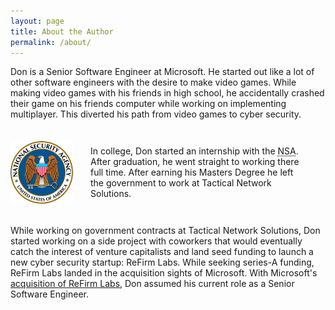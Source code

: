 ```yaml
---
layout: page
title: About the Author
permalink: /about/
---
```


Don is a Senior Software Engineer at Microsoft. He started out like a lot of
other software engineers with the desire to make video games. While making video games with his friends
in high school, he accidentally crashed their game on his friends computer while working on implementing
multiplayer. This diverted his path from video games to cyber security.

<div style="display:flex;flex-direction:row;align-items:center">
  <img src="/assets/images/nsa-insignia-lg.png" width="100" height="100" alt="National Security Agency Logo" />
  <div style="padding:2em">
In college, Don started an internship with the <abbr title="National Security Agency">NSA</abbr>. After graduation, he went straight
to working there full time. After earning his Masters Degree he left the government to work at Tactical Network Solutions.
   </div>
</div>

While working on government contracts at Tactical Network Solutions, Don started working on a side project with coworkers that would
eventually catch the interest of venture capitalists and land seed funding to launch a new cyber security startup: ReFirm Labs.
While seeking series-A funding, ReFirm Labs landed in the acquisition sights of Microsoft. With Microsoft's
<a href="https://www.microsoft.com/en-us/security/blog/2021/06/02/microsoft-acquires-refirm-labs-to-enhance-iot-security/" target="_blank">acquisition of ReFirm Labs</a>, Don assumed his current role as a Senior Software Engineer.

